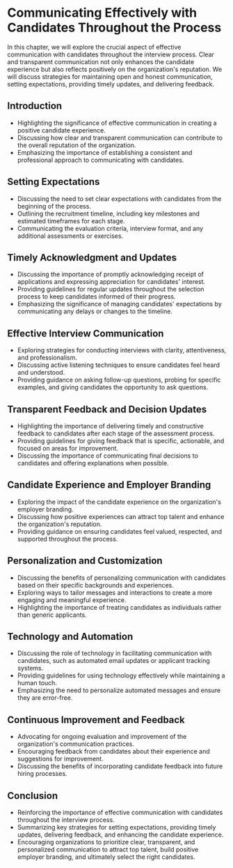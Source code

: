 Communicating Effectively with Candidates Throughout the Process
=========================================================================

In this chapter, we will explore the crucial aspect of effective communication with candidates throughout the interview process. Clear and transparent communication not only enhances the candidate experience but also reflects positively on the organization's reputation. We will discuss strategies for maintaining open and honest communication, setting expectations, providing timely updates, and delivering feedback.

Introduction
------------

* Highlighting the significance of effective communication in creating a positive candidate experience.
* Discussing how clear and transparent communication can contribute to the overall reputation of the organization.
* Emphasizing the importance of establishing a consistent and professional approach to communicating with candidates.

Setting Expectations
--------------------

* Discussing the need to set clear expectations with candidates from the beginning of the process.
* Outlining the recruitment timeline, including key milestones and estimated timeframes for each stage.
* Communicating the evaluation criteria, interview format, and any additional assessments or exercises.

Timely Acknowledgment and Updates
---------------------------------

* Discussing the importance of promptly acknowledging receipt of applications and expressing appreciation for candidates' interest.
* Providing guidelines for regular updates throughout the selection process to keep candidates informed of their progress.
* Emphasizing the significance of managing candidates' expectations by communicating any delays or changes to the timeline.

Effective Interview Communication
---------------------------------

* Exploring strategies for conducting interviews with clarity, attentiveness, and professionalism.
* Discussing active listening techniques to ensure candidates feel heard and understood.
* Providing guidance on asking follow-up questions, probing for specific examples, and giving candidates the opportunity to ask questions.

Transparent Feedback and Decision Updates
-----------------------------------------

* Highlighting the importance of delivering timely and constructive feedback to candidates after each stage of the assessment process.
* Providing guidelines for giving feedback that is specific, actionable, and focused on areas for improvement.
* Discussing the importance of communicating final decisions to candidates and offering explanations when possible.

Candidate Experience and Employer Branding
------------------------------------------

* Exploring the impact of the candidate experience on the organization's employer branding.
* Discussing how positive experiences can attract top talent and enhance the organization's reputation.
* Providing guidance on ensuring candidates feel valued, respected, and supported throughout the process.

Personalization and Customization
---------------------------------

* Discussing the benefits of personalizing communication with candidates based on their specific backgrounds and experiences.
* Exploring ways to tailor messages and interactions to create a more engaging and meaningful experience.
* Highlighting the importance of treating candidates as individuals rather than generic applicants.

Technology and Automation
-------------------------

* Discussing the role of technology in facilitating communication with candidates, such as automated email updates or applicant tracking systems.
* Providing guidelines for using technology effectively while maintaining a human touch.
* Emphasizing the need to personalize automated messages and ensure they are error-free.

Continuous Improvement and Feedback
-----------------------------------

* Advocating for ongoing evaluation and improvement of the organization's communication practices.
* Encouraging feedback from candidates about their experience and suggestions for improvement.
* Discussing the benefits of incorporating candidate feedback into future hiring processes.

Conclusion
----------

* Reinforcing the importance of effective communication with candidates throughout the interview process.
* Summarizing key strategies for setting expectations, providing timely updates, delivering feedback, and enhancing the candidate experience.
* Encouraging organizations to prioritize clear, transparent, and personalized communication to attract top talent, build positive employer branding, and ultimately select the right candidates.
